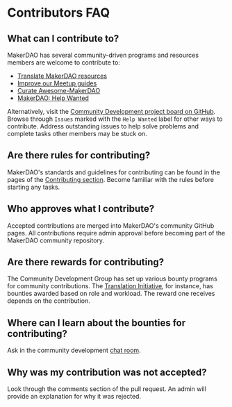 # Contributors FAQ

## What can I contribute to?

MakerDAO has several community-driven programs and resources members are welcome to contribute to:

- [Translate MakerDAO resources](/translations/README.md)
- [Improve our Meetup guides](/meetups/README.md)
- [Curate Awesome-MakerDAO](/awesome-makerdao/blob/master/README.md)
- [MakerDAO: Help Wanted](https://forum.makerdao.com/c/comm-dev/help-wanted)

Alternatively, visit the [Community Development project board on GitHub](https://github.com/makerdao/community/projects/2?card_filter_query=label%3A%22help+wanted%22). Browse through `Issues` marked with the `Help Wanted` label for other ways to contribute. Address outstanding issues to help solve problems and complete tasks other members may be stuck on.

## Are there rules for contributing?

MakerDAO's standards and guidelines for contributing can be found in the pages of the [Contributing section](https://github.com/makerdao/community/tree/master/contributing). Become familiar with the rules before starting any tasks.

## Who approves what I contribute?

Accepted contributions are merged into MakerDAO's community GitHub pages. All contributions require admin approval before becoming part of the MakerDAO community repository.

## Are there rewards for contributing?

The Community Development Group has set up various bounty programs for community contributions. The [Translation Initiative](/translations/README.md), for instance, has bounties awarded based on role and workload. The reward one receives depends on the contribution.

## Where can I learn about the bounties for contributing?

Ask in the community development [chat room](https://chat.makerdao.com/channel/community-development).

## Why was my contribution was not accepted?

Look through the comments section of the pull request. An admin will provide an explanation for why it was rejected.
